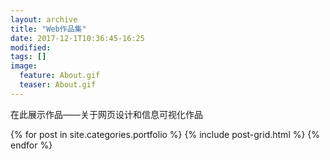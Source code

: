 ```yaml
---
layout: archive
title: "Web作品集"
date: 2017-12-1T10:36:45-16:25
modified:
tags: []
image: 
  feature: About.gif
  teaser: About.gif
---
```


在此展示作品——关于网页设计和信息可视化作品


<div class="tiles">
{% for post in site.categories.portfolio %}
  {% include post-grid.html %}
{% endfor %}
